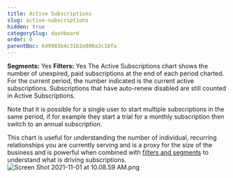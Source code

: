 ```yaml
---
title: Active Subscriptions
slug: active-subscriptions
hidden: true
categorySlug: dashboard
order: 0
parentDoc: 649983b4c31b2e000a3c18fa
---
```

**Segments:** Yes
**Filters:** Yes
The Active Subscriptions chart shows the number of unexpired, paid subscriptions at the end of each period charted. For the current period, the number indicated is the current active subscriptions. Subscriptions that have auto-renew disabled are still counted in Active Subscriptions.  

Note that it is possible for a single user to start multiple subscriptions in the same period, if for example they start a trial for a monthly subscription then switch to an annual subscription.

This chart is useful for understanding the number of individual, recurring relationships you are currently serving and is a proxy for the size of the business and is powerful when combined with [filters and segments](doc:charts#section-filters-and-segments) to understand what is driving subscriptions.
![](https://files.readme.io/daa8074-Screen_Shot_2021-11-01_at_10.08.59_AM.png "Screen Shot 2021-11-01 at 10.08.59 AM.png")